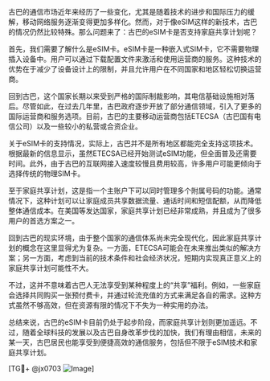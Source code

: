 古巴的通信市场近年来经历了一些变化，尤其是随着技术的进步和国际压力的缓解，移动网络服务逐渐变得更加多样化。然而，对于像eSIM这样的新技术，古巴的情况仍然比较特殊。那么问题来了：古巴的eSIM卡是否支持家庭共享计划呢？

首先，我们需要了解什么是eSIM卡。eSIM卡是一种嵌入式SIM卡，它不需要物理插入设备中。用户可以通过下载配置文件来激活和使用运营商的服务。这种技术的优势在于减少了设备设计上的限制，并且允许用户在不同国家和地区轻松切换运营商。

回到古巴，这个国家长期以来受到严格的国际制裁影响，其电信基础设施相对落后。尽管如此，在过去几年里，古巴政府逐步开放了部分通信领域，引入了更多的国际运营商和服务选项。目前，古巴的主要移动运营商包括ETECSA（古巴国有电信公司）以及一些较小的私营或合资企业。

关于eSIM卡的支持情况，实际上，古巴并不是所有地区都能完全支持这项技术。根据最新的信息显示，虽然ETECSA已经开始测试eSIM功能，但全面普及还需要时间。此外，由于古巴的互联网接入速度较慢且费用较高，许多用户可能更倾向于选择传统的物理SIM卡。

至于家庭共享计划，这是指一个主账户下可以同时管理多个附属号码的功能。通常情况下，这种计划可以让家庭成员共享数据流量、通话时间和短信配额，从而降低整体通信成本。在美国等发达国家，家庭共享计划已经非常成熟，并且成为了很多用户的首选方案之一。

回到古巴的现实环境，由于整个国家的通信体系尚未完全现代化，因此家庭共享计划的概念在这里显得尤为复杂。一方面，ETECSA可能会在未来推出类似的解决方案；另一方面，考虑到当前的技术条件和社会经济状况，短期内实现真正意义上的家庭共享计划可能性不大。

不过，这并不意味着古巴人无法享受到某种程度上的“共享”福利。例如，一些家庭会选择共同购买一张预付费卡，并通过轮流充值的方式来满足各自的需求。这种方式虽然不够高效，但在资源有限的情况下不失为一种实用的办法。

总结来说，古巴的eSIM卡目前仍处于起步阶段，而家庭共享计划则更加遥远。不过，随着全球科技的发展以及古巴自身改革步伐的加快，我们有理由相信，未来的某一天，古巴居民也能享受到便捷高效的通信服务，包括但不限于eSIM技术和家庭共享计划。

[TG💪+ @jx0703 ![Image](https://github.com/user-attachments/assets/dbca1d08-cadb-493c-b0ec-ad6f7a83f270)]